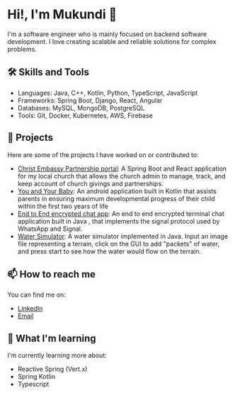 # Hi!, I'm Mukundi 👋

I'm a software engineer who is mainly focused on backend software development. I love creating scalable and reliable solutions for complex problems. 

## 🛠️ Skills and Tools

- Languages: Java, C++, Kotlin, Python, TypeScript, JavaScript
- Frameworks: Spring Boot, Django, React, Angular
- Databases: MySQL, MongoDB, PostgreSQL
- Tools: Git, Docker, Kubernetes, AWS, Firebase

## 🚀 Projects

Here are some of the projects I have worked on or contributed to:

- [Christ Embassy Partnership portal](https://github.com/MukundiCode/cezimrechurch.git): A Spring Boot and React application for my local church that allows the church admin to manage, track, and keep account of church givings and partnerships.
- [You and Your Baby](https://github.com/MukundiCode/ECD-App): An android application built in Kotlin that assists parents in ensuring maximum developmental progress of their child within the first two years of life
- [End to End encrypted chat app](https://github.com/MukundiCode/NIS-ChatApp-PGP.git): An end to end encrypted terminal chat application built in Java , that implements the signal protocol used by WhatsApp and Signal.
- [Water Simulator](https://github.com/MukundiCode/WaterSimulator.git): A water simulator implemented in Java. Input an image file representing a terrain, click on the GUI to add "packets" of water, and press start to see how the water would flow on the terrain.

## 📫 How to reach me

You can find me on:

- [LinkedIn](https://www.linkedin.com/in/tinashe-mukundi-chitamba-1843391a7/)
- [Email](mailto:tinashechitamba@outlook.com)

## 🌱 What I'm learning

I'm currently learning more about:

- Reactive Spring (Vert.x)
- Spring Kotlin
- Typescript


<!--
**MukundiCode/MukundiCode** is a ✨ _special_ ✨ repository because its `README.md` (this file) appears on your GitHub profile.

Here are some ideas to get you started:

- 🔭 I’m currently working on ...
- 🌱 I’m currently learning ...
- 👯 I’m looking to collaborate on ...
- 🤔 I’m looking for help with ...
- 💬 Ask me about ...
- 📫 How to reach me: ...
- 😄 Pronouns: ...
- ⚡ Fun fact: ...
-->
